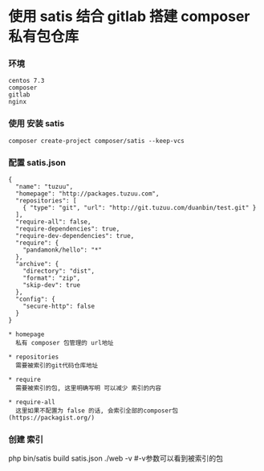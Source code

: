 # 使用 satis 结合 gitlab 搭建 composer 私有包仓库


### 环境

    centos 7.3
    composer
    gitlab
    nginx


### 使用  安装 satis 

    composer create-project composer/satis --keep-vcs
    
### 配置 satis.json
    
    {
      "name": "tuzuu",
      "homepage": "http://packages.tuzuu.com",
      "repositories": [
        { "type": "git", "url": "http://git.tuzuu.com/duanbin/test.git" }
      ],
      "require-all": false,
      "require-dependencies": true,
      "require-dev-dependencies": true,
      "require": {
        "pandamonk/hello": "*"
      },
      "archive": {
        "directory": "dist",
        "format": "zip",
        "skip-dev": true
      },
      "config": {
        "secure-http": false
      }
    }
    
    * homepage 
      私有 composer 包管理的 url地址
      
    * repositories
      需要被索引的git代码仓库地址
      
    * require
      需要被索引的包, 这里明确写明 可以减少 索引的内容
      
    * require-all
      这里如果不配置为 false 的话, 会索引全部的composer包(https://packagist.org/)

### 创建 索引

  php bin/satis build satis.json ./web -v #-v参数可以看到被索引的包